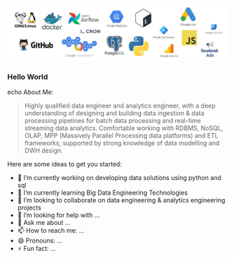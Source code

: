 ![image info](tech-stack.jpeg)

### Hello World

echo About Me:
> Highly qualified data engineer and analytics engineer, with a deep understanding of designing and building data ingestion & data processing pipelines for batch data processing and real-time streaming data analytics. Comfortable working with RDBMS, NoSQL, OLAP, MPP (Massively Parallel Processing data platforms) and ETL frameworks, supported by strong knowledge of data modelling and DWH design.



Here are some ideas to get you started:

- 🔭 I’m currently working on developing data solutions using python and sql
- 🌱 I’m currently learning Big Data Engineering Technologies
- 👯 I’m looking to collaborate on data engineering & analytics engineering projects
- 🤔 I’m looking for help with ...
- 💬 Ask me about ...
- 📫 How to reach me: ...
- 😄 Pronouns: ...
- ⚡ Fun fact: ...

